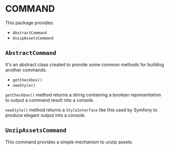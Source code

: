 COMMAND
=======

This package provides:

- `AbstractCommand`
- `UnzipAssetsCommand`

`AbstractCommand`
-----------------

It's an abstract class created to provide some common methods for building another
commands.

- `getCheckbox()`
- `newStyle()`

`getCheckbox()` method returns a string containing a boolean representation
to output a command result into a console.

`newStyle()` method returns a `StyleInterface` like this used by Symfony to
produce elegant output into a console.

`UnzipAssetsCommand`
--------------------

This command provides a simple mechanism to unzip assets.
